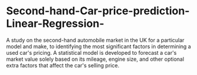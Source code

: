 # Second-hand-Car-price-prediction-Linear-Regression-
A study on the second-hand automobile market in the UK for a particular model and  make, to identifying the most significant factors in determining a used car's pricing. A statistical model is developed to forecast a car's market value solely based on its  mileage, engine size, and other optional extra factors that affect the car's selling price.
